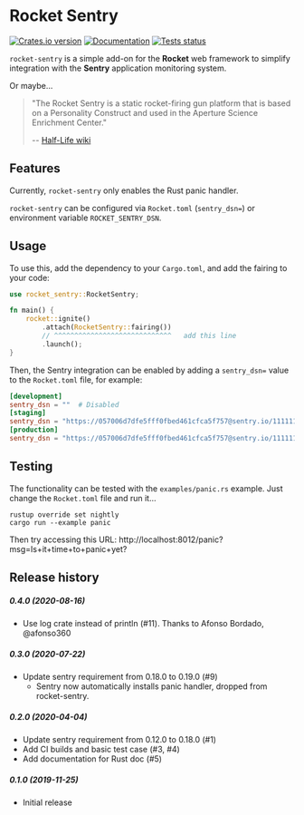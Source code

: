 Rocket Sentry
=============

[![Crates.io version](https://img.shields.io/crates/v/rocket-sentry.svg)](https://crates.io/crates/rocket-sentry)
[![Documentation](https://docs.rs/rocket-sentry/badge.svg)](https://docs.rs/rocket-sentry/)
[![Tests status](https://github.com/intgr/rocket-sentry/workflows/Tests/badge.svg?branch=master)](https://github.com/intgr/rocket-sentry/actions?query=workflow:Tests)

`rocket-sentry` is a simple add-on for the **Rocket** web framework to simplify
integration with the **Sentry** application monitoring system.

Or maybe...

> "The Rocket Sentry is a static rocket-firing gun platform that is based on a
> Personality Construct and used in the Aperture Science Enrichment Center."
>
> -- [Half-Life wiki](https://half-life.fandom.com/wiki/Rocket_Sentry)

Features
--------

Currently, `rocket-sentry` only enables the Rust panic handler.

`rocket-sentry` can be configured via `Rocket.toml` (`sentry_dsn=`) or
environment variable `ROCKET_SENTRY_DSN`.

Usage
-----

To use this, add the dependency to your `Cargo.toml`, and add the fairing
to your code:

```rust
use rocket_sentry::RocketSentry;

fn main() {
    rocket::ignite()
        .attach(RocketSentry::fairing())
        // ^^^^^^^^^^^^^^^^^^^^^^^^^^^^^   add this line
        .launch();
}
```

Then, the Sentry integration can be enabled by adding a `sentry_dsn=` value to
the `Rocket.toml` file, for example:

```toml
[development]
sentry_dsn = ""  # Disabled
[staging]
sentry_dsn = "https://057006d7dfe5fff0fbed461cfca5f757@sentry.io/1111111"
[production]
sentry_dsn = "https://057006d7dfe5fff0fbed461cfca5f757@sentry.io/1111111"
```

Testing
-------

The functionality can be tested with the `examples/panic.rs` example. Just
change the `Rocket.toml` file and run it...

```shell script
rustup override set nightly
cargo run --example panic
```

Then try accessing this URL:
http://localhost:8012/panic?msg=Is+it+time+to+panic+yet?

Release history
---------------
##### 0.4.0 (2020-08-16)
* Use log crate instead of println (#11).
  Thanks to Afonso Bordado, @afonso360

##### 0.3.0 (2020-07-22)
* Update sentry requirement from 0.18.0 to 0.19.0 (#9)
  * Sentry now automatically installs panic handler, dropped from rocket-sentry.

##### 0.2.0 (2020-04-04)
* Update sentry requirement from 0.12.0 to 0.18.0 (#1)
* Add CI builds and basic test case (#3, #4)
* Add documentation for Rust doc (#5)

##### 0.1.0 (2019-11-25)
* Initial release
